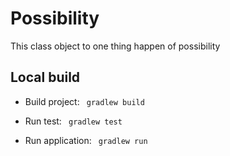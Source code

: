 # Possibility
This class object to one thing happen of possibility

## Local build

* Build project: ```` gradlew build```` 

* Run test: ```` gradlew test````

* Run application: ```` gradlew run````

